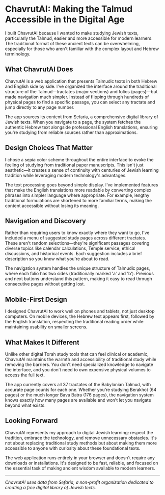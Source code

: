 # ChavrutAI: Making the Talmud Accessible in the Digital Age

I built ChavrutAI because I wanted to make studying Jewish texts, particularly the Talmud, easier and more accessible for modern learners. The traditional format of these ancient texts can be overwhelming, especially for those who aren't familiar with the complex layout and Hebrew terminology.

## What ChavrutAI Does

ChavrutAI is a web application that presents Talmudic texts in both Hebrew and English side by side. I've organized the interface around the traditional structure of the Talmud—tractates (major sections) and folios (pages)—but made navigation much simpler. Instead of flipping through hundreds of physical pages to find a specific passage, you can select any tractate and jump directly to any page number.

The app sources its content from Sefaria, a comprehensive digital library of Jewish texts. When you navigate to a page, the system fetches the authentic Hebrew text alongside professional English translations, ensuring you're studying from reliable sources rather than approximations.

## Design Choices That Matter

I chose a sepia color scheme throughout the entire interface to evoke the feeling of studying from traditional paper manuscripts. This isn't just aesthetic—it creates a sense of continuity with centuries of Jewish learning tradition while leveraging modern technology's advantages.

The text processing goes beyond simple display. I've implemented features that make the English translations more readable by converting complex phrases into simpler language where appropriate. For example, lengthy traditional formulations are shortened to more familiar terms, making the content accessible without losing its meaning.

## Navigation and Discovery

Rather than requiring users to know exactly where they want to go, I've included a menu of suggested study pages across different tractates. These aren't random selections—they're significant passages covering diverse topics like calendar calculations, Temple service, ethical discussions, and historical events. Each suggestion includes a brief description so you know what you're about to read.

The navigation system handles the unique structure of Talmudic pages, where each folio has two sides (traditionally marked 'a' and 'b'). Previous and next buttons understand this pattern, making it easy to read through consecutive pages without getting lost.

## Mobile-First Design

I designed ChavrutAI to work well on phones and tablets, not just desktop computers. On mobile devices, the Hebrew text appears first, followed by the English translation, respecting the traditional reading order while maintaining usability on smaller screens.

## What Makes It Different

Unlike other digital Torah study tools that can feel clinical or academic, ChavrutAI maintains the warmth and accessibility of traditional study while removing the barriers. You don't need specialized knowledge to navigate the interface, and you don't need to own expensive physical volumes to access the full text.

The app currently covers all 37 tractates of the Babylonian Talmud, with accurate page counts for each one. Whether you're studying Berakhot (64 pages) or the much longer Bava Batra (176 pages), the navigation system knows exactly how many pages are available and won't let you navigate beyond what exists.

## Looking Forward

ChavrutAI represents my approach to digital Jewish learning: respect the tradition, embrace the technology, and remove unnecessary obstacles. It's not about replacing traditional study methods but about making them more accessible to anyone with curiosity about these foundational texts.

The web application runs entirely in your browser and doesn't require any downloads or installations. It's designed to be fast, reliable, and focused on the essential task of making ancient wisdom available to modern learners.

---

*ChavrutAI uses data from Sefaria, a non-profit organization dedicated to creating a free digital library of Jewish texts.*